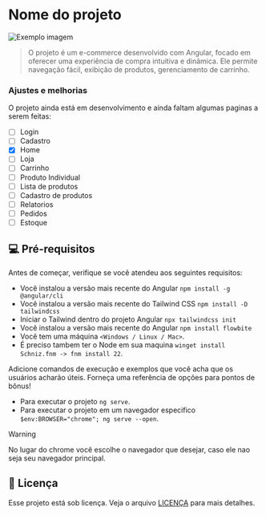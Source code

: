 # Nome do projeto

<img src="imagem.png" alt="Exemplo imagem">

> O projeto é um e-commerce desenvolvido com Angular, focado em oferecer uma experiência de compra intuitiva e dinâmica. Ele permite navegação fácil, exibição de produtos, gerenciamento de carrinho.

### Ajustes e melhorias

O projeto ainda está em desenvolvimento e ainda faltam algumas paginas a serem feitas:

- [ ] Login
- [ ] Cadastro
- [x] Home
- [ ] Loja
- [ ] Carrinho
- [ ] Produto Individual
- [ ] Lista de produtos
- [ ] Cadastro de produtos
- [ ] Relatorios
- [ ] Pedidos
- [ ] Estoque

## 💻 Pré-requisitos

Antes de começar, verifique se você atendeu aos seguintes requisitos:

- Você instalou a versão mais recente do Angular `npm install -g @angular/cli`
- Você instalou a versão mais recente do Tailwind CSS `npm install -D tailwindcss`
- Iniciar o Tailwind dentro do projeto Angular `npx tailwindcss init`
- Você instalou a versão mais recente do Angular `npm install flowbite`
- Você tem uma máquina `<Windows / Linux / Mac>`.
- É preciso tambem ter o Node em sua maquina `winget install Schniz.fnm -> fnm install 22`.

Adicione comandos de execução e exemplos que você acha que os usuários acharão úteis. Forneça uma referência de opções para pontos de bônus!
- Para executar o projeto `ng serve`.
- Para executar o projeto em um navegador especifico `$env:BROWSER="chrome"; ng serve --open`.

> [!WARNING]  
> No lugar do chrome você escolhe o navegador que desejar, caso ele nao seja seu navegador principal.

## 📝 Licença

Esse projeto está sob licença. Veja o arquivo [LICENÇA](LICENSE.md) para mais detalhes.
